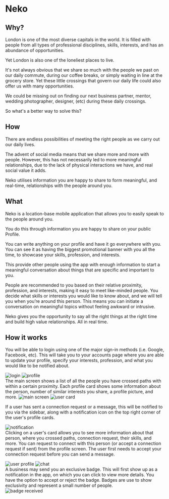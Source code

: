 # Neko

## Why?

London is one of the most diverse capitals in the world. It is filled with people from all types of professional disciplines, skills, interests, and has an abundance of opportunities.

Yet London is also one of the loneliest places to live.

It's not always obvious that we share so much with the people we past on our daily commute, during our coffee breaks, or simply waiting in line at the grocery store. Yet these little crossings that govern our daily life could also offer us with many opportunities.

We could be missing out on finding our next business partner, mentor, wedding photographer, designer, (etc) during these daily crossings.

So what's a better way to solve this?

## How

There are endless possibilities of meeting the right people as we carry out our daily lives.

The advent of social media means that we share more and more with people. However, this has not necessarily led to more meaningful relationships, due to the lack of physical interactions we have, and real social value it adds.

Neko utilises information you are happy to share to form meaningful, and real-time, relationships with the people around you.

## What

Neko is a location-base mobile application that allows you to easily speak to the people around you.

You do this through information you are happy to share on your public Profile.

You can write anything on your profile and have it go everywhere with you. You can see it as having the biggest promotional banner with you all the time, to showcase your skills, profession, and interests.

This provide other people using the app with enough information to start a meaningful conversation about things that are specific and important to you.

People are recommended to you based on their relative proximity, profession, and interests, making it easy to meet like-minded people. You decide what skills or interests you would like to know about, and we will tell you when you’re around this person. This means you can initiate a conversation on meaningful topics without feeling awkward or intrusive.

Neko gives you the opportunity to say all the right things at the right time and build high value relationships.
All in real time.

## How it works

You will be able to login using one of the major sign-in methods (i.e. Google, Facebook, etc). This will take you to your accounts page where you are able to update your profile, specify your interests, profession, and what you would like to be notified about.

![login](https://github.com/kerron/neko/blob/master/images/sign-in.png)
![profile](https://github.com/kerron/neko/blob/master/images/profile.png)  
The main screen shows a list of all the people you have crossed paths with within a certain proximity. Each profile card shows some information about the person, number of similar interests you share, a profile picture, and more.
![main screen](https://github.com/kerron/neko/blob/master/images/main-screen.png)
![user card](https://github.com/kerron/neko/blob/master/images/exclusive-badge.png)

If a user has sent a connection request or a message, this will be notified to you via the sidebar, along with a notification icon on the top right corner of the user's profile cards.

![notification](https://github.com/kerron/neko/blob/master/images/notification.png)  
Clicking on a user's card allows you to see more information about that person, where you crossed paths, connection request, their skills, and more. You can request to connect with this person (or accept a connection request if sent) from the profile screen. The user first needs to accept your connection request before you can send a message.

![user profile](https://github.com/kerron/neko/blob/master/images/user-profile.png)
![chat](https://github.com/kerron/neko/blob/master/images/chat.png)  
A business may send you an exclusive badge. This will first show up as a notification in the app, on which you can click to view more details. You have the option to accept or reject the badge. Badges are use to show exclusivity and represent a small number of people.  
![badge received](https://github.com/kerron/neko/blob/master/images/badge-received.png)
